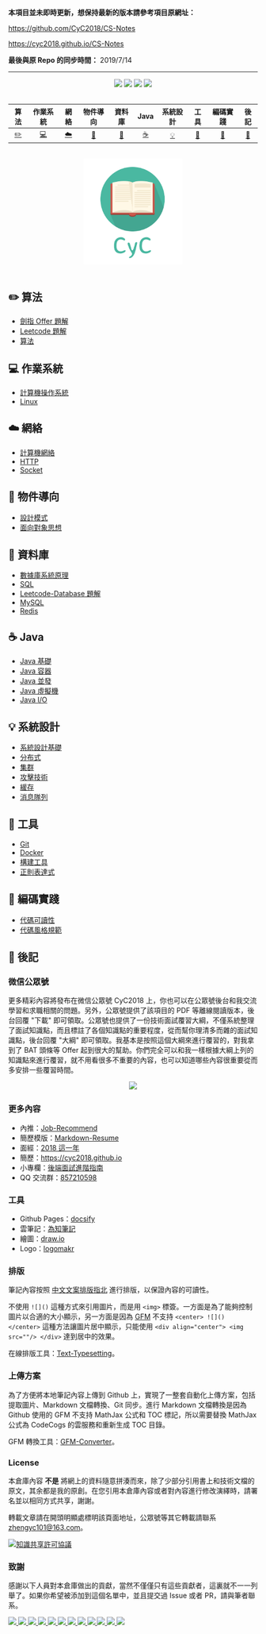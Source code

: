 **本項目並未即時更新，想保持最新的版本請參考項目原網址：**

https://github.com/CyC2018/CS-Notes

https://cyc2018.github.io/CS-Notes

**最後與原 Repo 的同步時間：**
2019/7/14

---

<div align="center">
    <a href="https://gitstar-ranking.com/repositories"> <img src="https://badgen.net/badge/Rank/22?icon=github&color=4ab8a1"></a>
    <a href="assets/download.md"> <img src="https://badgen.net/badge/OvO/%E7%A6%BB%E7%BA%BF%E4%B8%8B%E8%BD%BD?icon=telegram&color=4ab8a1"></a>
    <a href="https://cyc2018.github.io/CS-Notes"> <img src="https://badgen.net/badge/CyC/%E5%9C%A8%E7%BA%BF%E9%98%85%E8%AF%BB?icon=sourcegraph&color=4ab8a1"></a>
    <a href="#微信公眾號"> <img src="https://badgen.net/badge/%e5%85%ac%e4%bc%97%e5%8f%b7/CyC2018?icon=rss&color=4ab8a1"></a>
</div>
<br>

| 算法 | 作業系統 | 網絡 | 物件導向 | 資料庫 | Java | 系統設計 | 工具 | 編碼實踐 | 後記 |
| :--------: | :---------: | :---------: | :---------: | :---------: | :---------:| :---------: | :-------: | :-------:| :------:|
| [:pencil2:](#pencil2-算法) | [:computer:](#computer-作業系統)|[:cloud:](#cloud-網路) | [:art:](#art-物件導向) |[:floppy_disk:](#floppy_disk-資料庫)|  [:coffee:](#coffee-java)| [:bulb:](#bulb-系統設計)| [:wrench:](#wrench-工具)| [:watermelon:](#watermelon-編碼實踐)| [:memo:](#memo-後記) |

<br>
<div align="center">
    <img src="assets/LogoMakr_0zpEzN.png" width="200px">
</div>
<br>

## :pencil2: 算法

- [劍指 Offer 題解](https://github.com/meliodaseren/CS-Notes/blob/master/notes/剑指%20Offer%20题解%20-%20目录.md)
- [Leetcode 題解](https://github.com/meliodaseren/CS-Notes/blob/master/notes/Leetcode%20题解%20-%20目录.md)
- [算法](https://github.com/meliodaseren/CS-Notes/blob/master/notes/算法%20-%20目录.md)

## :computer: 作業系統

- [計算機操作系統](https://github.com/meliodaseren/CS-Notes/blob/master/notes/计算机操作系统%20-%20目录.md)
- [Linux](https://github.com/meliodaseren/CS-Notes/blob/master/notes/Linux.md)

## :cloud: 網絡 

- [計算機網絡](https://github.com/meliodaseren/CS-Notes/blob/master/notes/计算机网络%20-%20目录.md)
- [HTTP](https://github.com/meliodaseren/CS-Notes/blob/master/notes/HTTP.md)
- [Socket](https://github.com/meliodaseren/CS-Notes/blob/master/notes/Socket.md)

## :art: 物件導向

- [設計模式](https://github.com/meliodaseren/CS-Notes/blob/master/notes/设计模式.md)
- [面向對象思想](https://github.com/meliodaseren/CS-Notes/blob/master/notes/面向对象思想.md)

## :floppy_disk: 資料庫

- [數據庫系統原理](https://github.com/meliodaseren/CS-Notes/blob/master/notes/数据库系统原理.md)
- [SQL](https://github.com/meliodaseren/CS-Notes/blob/master/notes/SQL.md)
- [Leetcode-Database 題解](https://github.com/meliodaseren/CS-Notes/blob/master/notes/Leetcode-Database%20题解.md)
- [MySQL](https://github.com/meliodaseren/CS-Notes/blob/master/notes/MySQL.md)
- [Redis](https://github.com/meliodaseren/CS-Notes/blob/master/notes/Redis.md)

## :coffee: Java

- [Java 基礎](https://github.com/meliodaseren/CS-Notes/blob/master/notes/Java%20基础.md)
- [Java 容器](https://github.com/meliodaseren/CS-Notes/blob/master/notes/Java%20容器.md)
- [Java 並發](https://github.com/meliodaseren/CS-Notes/blob/master/notes/Java%20并发.md)
- [Java 虛擬機](https://github.com/meliodaseren/CS-Notes/blob/master/notes/Java%20虚拟机.md)
- [Java I/O](https://github.com/meliodaseren/CS-Notes/blob/master/notes/Java%20IO.md)

## :bulb: 系統設計 

- [系統設計基礎](https://github.com/meliodaseren/CS-Notes/blob/master/notes/系统设计基础.md)
- [分布式](https://github.com/meliodaseren/CS-Notes/blob/master/notes/分布式.md)
- [集群](https://github.com/meliodaseren/CS-Notes/blob/master/notes/集群.md)
- [攻擊技術](https://github.com/meliodaseren/CS-Notes/blob/master/notes/攻击技术.md)
- [緩存](https://github.com/meliodaseren/CS-Notes/blob/master/notes/缓存.md)
- [消息隊列](https://github.com/meliodaseren/CS-Notes/blob/master/notes/消息队列.md)

## :wrench: 工具 

- [Git](https://github.com/meliodaseren/CS-Notes/blob/master/notes/Git.md)
- [Docker](https://github.com/meliodaseren/CS-Notes/blob/master/notes/Docker.md)
- [構建工具](https://github.com/meliodaseren/CS-Notes/blob/master/notes/构建工具.md)
- [正則表達式](https://github.com/meliodaseren/CS-Notes/blob/master/notes/正则表达式.md)

## :watermelon: 編碼實踐 

- [代碼可讀性](https://github.com/meliodaseren/CS-Notes/blob/master/notes/代码可读性.md)
- [代碼風格規範](https://github.com/meliodaseren/CS-Notes/blob/master/notes/代码风格规范.md)


## :memo: 後記

### 微信公眾號

更多精彩內容將發布在微信公眾號 CyC2018 上，你也可以在公眾號後台和我交流學習和求職相關的問題。另外，公眾號提供了該項目的 PDF 等離線閱讀版本，後台回覆 "下載" 即可領取。公眾號也提供了一份技術面試覆習大綱，不僅系統整理了面試知識點，而且標註了各個知識點的重要程度，從而幫你理清多而雜的面試知識點，後台回覆 "大綱" 即可領取。我基本是按照這個大綱來進行覆習的，對我拿到了 BAT 頭條等 Offer 起到很大的幫助。你們完全可以和我一樣根據大綱上列的知識點來進行覆習，就不用看很多不重要的內容，也可以知道哪些內容很重要從而多安排一些覆習時間。

<div align="center"><img width="300px" src="https://cs-notes-1256109796.cos.ap-guangzhou.myqcloud.com/other/公众号海报.png"></img></div>

### 更多內容

- 內推：[Job-Recommend](https://github.com/CyC2018/Job-Recommend)
- 簡歷模版：[Markdown-Resume](https://github.com/CyC2018/Markdown-Resume)
- 面經：[2018 這一年](https://www.nowcoder.com/discuss/137593)
- 簡歷：https://cyc2018.github.io
- 小專欄：[後端面試進階指南](https://xiaozhuanlan.com/CyC2018)
- QQ 交流群：[857210598](assets/group.png)

### 工具

- Github Pages：[docsify](https://docsify.js.org/#/)
- 雲筆記：[為知筆記](http://www.wiz.cn/)
- 繪圖：[draw.io](https://www.draw.io/)
- Logo：[logomakr](https://logomakr.com/)

### 排版

筆記內容按照 [中文文案排版指北](https://github.com/sparanoid/chinese-copywriting-guidelines) 進行排版，以保證內容的可讀性。

不使用 `![]()` 這種方式來引用圖片，而是用 `<img>` 標簽。一方面是為了能夠控制圖片以合適的大小顯示，另一方面是因為 [GFM](https://github.github.com/gfm/) 不支持 `<center> ![]() </center>` 這種方法讓圖片居中顯示，只能使用 `<div align="center"> <img src=""/> </div>` 達到居中的效果。

在線排版工具：[Text-Typesetting](https://github.com/CyC2018/Text-Typesetting)。

### 上傳方案

為了方便將本地筆記內容上傳到 Github 上，實現了一整套自動化上傳方案，包括提取圖片、Markdown 文檔轉換、Git 同步。進行 Markdown 文檔轉換是因為 Github 使用的 GFM 不支持 MathJax 公式和 TOC 標記，所以需要替換 MathJax 公式為 CodeCogs 的雲服務和重新生成 TOC 目錄。

GFM 轉換工具：[GFM-Converter](https://github.com/CyC2018/GFM-Converter)。

### License

本倉庫內容 **不是** 將網上的資料隨意拼湊而來，除了少部分引用書上和技術文檔的原文，其余都是我的原創。在您引用本倉庫內容或者對內容進行修改演繹時，請署名並以相同方式共享，謝謝。

轉載文章請在開頭明顯處標明該頁面地址，公眾號等其它轉載請聯系 zhengyc101@163.com。

<a rel="license" href="http://creativecommons.org/licenses/by-nc-sa/4.0/"><img alt="知識共享許可協議" style="border-width:0" src="https://i.creativecommons.org/l/by-nc-sa/4.0/88x31.png" /></a>

### 致謝

感謝以下人員對本倉庫做出的貢獻，當然不僅僅只有這些貢獻者，這裏就不一一列舉了。如果你希望被添加到這個名單中，並且提交過 Issue 或者 PR，請與筆者聯系。

<a href="https://github.com/linw7">
    <img src="https://avatars3.githubusercontent.com/u/21679154?s=400&v=4" width="50px">
</a> 
<a href="https://github.com/g10guang">
    <img src="https://avatars1.githubusercontent.com/u/18458140?s=400&v=4" width="50px">
</a>
<a href="https://github.com/Sctwang">
    <img src="https://avatars3.githubusercontent.com/u/33345444?s=400&v=4" width="50px">
</a> 
<a href="https://github.com/ResolveWang">
    <img src="https://avatars1.githubusercontent.com/u/8018776?s=400&v=4" width="50px">
</a>
<a href="https://github.com/crossoverJie">
    <img src="https://avatars1.githubusercontent.com/u/15684156?s=400&v=4" width="50px">
</a> 
<a href="https://github.com/jy03078584">
    <img src="https://avatars2.githubusercontent.com/u/7719370?s=400&v=4" width="50px">
</a>
<a href="https://github.com/kwongtailau">
    <img src="https://avatars0.githubusercontent.com/u/22954582?s=400&v=4" width="50px">
</a>
<a href="https://github.com/xiangflight">
    <img src="https://avatars2.githubusercontent.com/u/10072416?s=400&v=4" width="50px">
</a>
<a href="https://github.com/mafulong">
    <img src="https://avatars1.githubusercontent.com/u/24795000?s=400&v=4" width="50px">
</a>
<a href="https://github.com/yanglbme">
    <img src="https://avatars1.githubusercontent.com/u/21008209?s=400&v=4" width="50px">
</a>
<a href="https://github.com/OOCZC">
    <img src="https://avatars1.githubusercontent.com/u/11623828?s=400&v=4" width="50px">
</a>
<a href="https://github.com/5renyuebing">
    <img src="https://avatars1.githubusercontent.com/u/32872430?s=400&v=4" width="50px">
</a>
